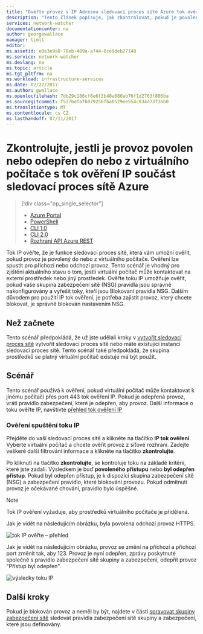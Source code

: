```yaml
---
title: "Ověřte provoz s IP Adresou sledovací proces sítě Azure tok ověření - portálu Azure | Microsoft Docs"
description: "Tento článek popisuje, jak zkontrolovat, pokud je povolené nebo zakázané přenosy do nebo z virtuálního počítače"
services: network-watcher
documentationcenter: na
author: georgewallace
manager: timlt
editor: 
ms.assetid: e0e3e9a8-70eb-409a-a744-0ce9deb27148
ms.service: network-watcher
ms.devlang: na
ms.topic: article
ms.tgt_pltfrm: na
ms.workload: infrastructure-services
ms.date: 02/22/2017
ms.author: gwallace
ms.openlocfilehash: 7db29c186cf6e6f3b40a680ab76f1d2763f806ba
ms.sourcegitcommit: f537befafb079256fba0529ee554c034d73f36b0
ms.translationtype: MT
ms.contentlocale: cs-CZ
ms.lasthandoff: 07/11/2017
---
```

# <a name="check-if-traffic-is-allowed-or-denied-to-or-from-a-vm-with-ip-flow-verify-a-component-of-azure-network-watcher"></a>Zkontrolujte, jestli je provoz povolen nebo odepřen do nebo z virtuálního počítače s tok ověření IP součást sledovací proces sítě Azure

> [!div class="op_single_selector"]
> - [Azure Portal](network-watcher-check-ip-flow-verify-portal.md)
> - [PowerShell](network-watcher-check-ip-flow-verify-powershell.md)
> - [CLI 1.0](network-watcher-check-ip-flow-verify-cli-nodejs.md)
> - [CLI 2.0](network-watcher-check-ip-flow-verify-cli.md)
> - [Rozhraní API Azure REST](network-watcher-check-ip-flow-verify-rest.md)


Tok IP ověřte, že je funkce sledovací proces sítě, která vám umožní ověřit, pokud provoz je povolený do nebo z virtuálního počítače. Ověření lze spustit pro příchozí nebo odchozí provoz. Tento scénář je vhodný pro zjištění aktuálního stavu o tom, jestli virtuální počítač může kontaktovat na externí prostředek nebo jiný prostředek. Ověřte toku IP umožňuje ověřit, pokud vaše skupina zabezpečení sítě (NSG) pravidla jsou správně nakonfigurovány a vyřešit toky, kteří jsou Blokovaní pravidla NSG. Dalším důvodem pro použití IP tok ověření, je potřeba zajistit provoz, který chcete blokovat, je správně blokován nastavením NSG.

## <a name="before-you-begin"></a>Než začnete

Tento scénář předpokládá, že už jste udělali kroky v [vytvořit sledovací proces sítě](network-watcher-create.md) vytvořit sledovací proces sítě nebo máte existující instanci sledovací proces sítě. Tento scénář také předpokládá, že skupina prostředků se platný virtuální počítač existuje má být použit.

## <a name="scenario"></a>Scénář

Tento scénář používá k ověření, pokud virtuální počítač může kontaktovat k jinému počítači přes port 443 tok ověření IP. Pokud je odepřená provoz, vrátí pravidlo zabezpečení, které je odepřen, aby provoz. Další informace o toku ověřte IP, navštivte [přehled tok ověření IP](network-watcher-ip-flow-verify-overview.md)

### <a name="run-ip-flow-verify"></a>Ověření spuštění toku IP

Přejděte do vaší sledovací proces sítě a klikněte na tlačítko **IP tok ověření**. Vyberte virtuální počítač a chcete ověřit provoz z síťové rozhraní. Zadejte veškeré další filtrování informace a klikněte na tlačítko **zkontrolujte**.

Po kliknutí na tlačítko **zkontrolujte**, se kontroluje toku na základě kritérií, které jste zadali. Výsledkem je buď **povoleného přístupu** nebo **byl odepřen přístup**. Pokud byl odepřen přístup, je k dispozici skupina zabezpečení sítě (NSG) a zabezpečení pravidlo, které blokování provozu. Pokud odmítnutí provoz je očekávané chování, pravidlo bylo úspěšné.

> [!NOTE]
> Tok IP ověření vyžaduje, aby prostředků virtuálního počítače je přidělená.

Jak je vidět na následujícím obrázku, byla povolena odchozí provoz HTTPS.

![tok IP ověřte – přehled][1]

Jak je vidět na následujícím obrázku, provoz se změní na příchozí a příchozí port změnit tak, aby 123. Provoz je nyní odepřen, zprávy poskytnuté společně s pravidlo zabezpečení sítě skupiny a zabezpečení, odepřít provoz "Přístup byl odepřen".

![výsledky toku IP][2]

## <a name="next-steps"></a>Další kroky

Pokud je blokován provoz a neměl by být, najdete v části [spravovat skupiny zabezpečení sítě](../virtual-network/virtual-network-manage-nsg-arm-portal.md) sledovat pravidla zabezpečení sítě skupiny a zabezpečení, které jsou definovány.

[1]: ./media/network-watcher-check-ip-flow-verify-portal/figure1.png
[2]: ./media/network-watcher-check-ip-flow-verify-portal/figure2.png













